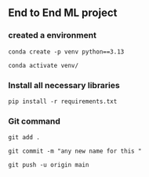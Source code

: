 ## End to End ML project

### created a environment

```
conda create -p venv python==3.13

conda activate venv/
```
### Install all necessary libraries
```
pip install -r requirements.txt
```

### Git command 
```
git add .

git commit -m "any new name for this "

git push -u origin main
```
